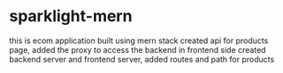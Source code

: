 # sparklight-mern
this is ecom application built using mern stack
created api for products page, added the proxy to access the backend in frontend side
created backend server and frontend server, added routes and path for products
